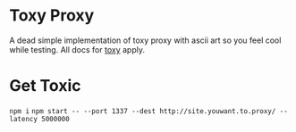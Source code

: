 # Toxy Proxy

A dead simple implementation of toxy proxy with ascii art so you feel cool while testing. All docs for [toxy](https://github.com/h2non/toxy) apply.

# Get Toxic
`npm i`
`npm start -- --port 1337 --dest http://site.youwant.to.proxy/ --latency 5000000`